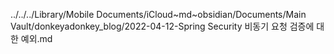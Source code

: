 ../../../Library/Mobile Documents/iCloud~md~obsidian/Documents/Main Vault/donkeyadonkey_blog/2022-04-12-Spring Security 비동기 요청 검증에 대한 예외.md